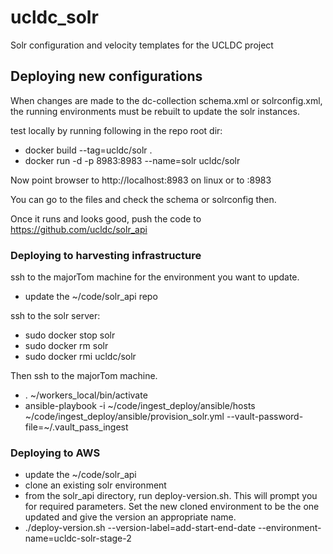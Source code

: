 ucldc_solr
==========

Solr configuration and velocity templates for the UCLDC project

Deploying new configurations
----------------------------

When changes are made to the dc-collection schema.xml or solrconfig.xml, the
running environments must be rebuilt to update the solr instances.

test locally by running following in the repo root dir:

- docker build --tag=ucldc/solr .
- docker run -d -p 8983:8983 --name=solr ucldc/solr

Now point browser to http://localhost:8983 on linux or to <boot2docker ip>:8983

You can go to the files and check the schema or solrconfig then.

Once it runs and looks good, push the code to https://github.com/ucldc/solr_api

### Deploying to harvesting infrastructure

ssh to the majorTom machine for the environment you want to update.


- update the ~/code/solr_api repo

ssh to the solr server:

- sudo docker stop solr
- sudo docker rm solr
- sudo docker rmi ucldc/solr

Then ssh to the majorTom machine.

- . ~/workers_local/bin/activate
- ansible-playbook -i ~/code/ingest_deploy/ansible/hosts ~/code/ingest_deploy/ansible/provision_solr.yml --vault-password-file=~/.vault_pass_ingest


### Deploying to AWS

- update the ~/code/solr_api
- clone an existing solr environment
- from the solr_api directory, run deploy-version.sh. This will prompt you for
  required parameters. Set the new cloned environment to be the one updated and
  give the version an appropriate name.
- ./deploy-version.sh --version-label=add-start-end-date --environment-name=ucldc-solr-stage-2

